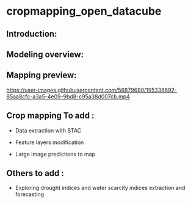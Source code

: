 # cropmapping_open_datacube

## Introduction:


## Modeling overview:

##  Mapping preview:

https://user-images.githubusercontent.com/56879680/195336692-85aa8cfc-a3a5-4e09-9bd8-c95a38d007cb.mp4

## Crop mapping To add :
* Data extraction with STAC

* Feature layers modification

* Large image predictions to map

## Others to add :
* Exploring drought indices and water scarcity indices extraction and forecasting
